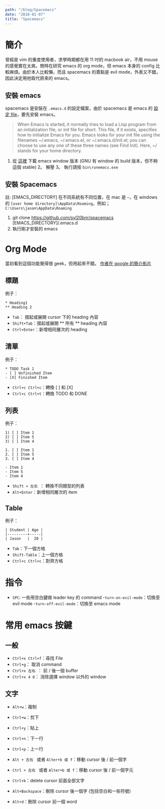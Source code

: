 ```yaml
---
path: "/blog/Spacemacs"
date: "2018-01-07"
title: "Spacemacs"
---
```


# 簡介
曾經是 vim 的重度使用者，求學時期都在用 11 吋的 macbook air，不用 mouse 的感覺實在太爽。閒時在研究 emacs 的 org mode，但 emacs 本身的 config 比較麻煩。由於本人比較懶，而且 spacemacs 的賣點是 evil mode，外表又不錯，因此決定用他取代原來的 emacs。

## 安裝 emacs
spacemacs 是安裝在 `.emacs.d` 的設定檔案，由於 spacemacs 是 emacs 的 [設定 file](https://www.gnu.org/software/emacs/manual/html_node/emacs/Init-File.html)，要先安裝 emacs。

> When Emacs is started, it normally tries to load a Lisp program from an initialization file, or init file for short. This file, if it exists, specifies how to initialize Emacs for you. Emacs looks for your init file using the filenames ~/.emacs, ~/.emacs.el, or ~/.emacs.d/init.el; you can choose to use any one of these three names (see Find Init). Here, ~/ stands for your home directory.

1. 從 [這裡](http://emacsbinw64.sourceforge.net) 下載 emacs window 版本 (GNU 有 window 的 build 版本，但不夠這個 stable)
2。 解壓
3。 執行請按 `bin\runemacs.exe`

## 安裝 Spacemacs

註: 
[EMACS_DIRECTORY] 在不同系統有不同位置，在 mac 是 `~`，在 windows 的 `[user home directory]\AppData\Roaming`，例如；`C:\Users\jason\AppData\Roaming`

1. git clone https://github.com/syl20bnr/spacemacs [EMACS_DIRECTORY]/.emacs.d
2. 執行剛才安裝的 emacs


# Org Mode

當初看到這個功能覺得很 geek，但用起來不錯。
[作者在 google 的簡介影片](https://www.youtube.com/watch?v=oJTwQvgfgMM)

## 標題

例子：
```
* Heading1
** Heading 2
```

- `Tab`： 摺起或展開 cursor 下的 heading 內容
- `Shift+Tab`：摺起或展開 ** 所有 ** heading 內容
- `Ctrl+Enter`：新增相同層次的 heading

## 清單
例子：
```
* TODO Task 1
- [ ] Unfinished Item
- [X] Finished Item
```

- `Ctrl+c Ctrl+c`：轉換 [ ] 和 [X]
- `Ctrl+c Ctrl+t`：轉換 TODO 和 DONE

## 列表
例子：

```
1) [ ] Item 1
2) [ ] Item 5
3) [ ] Item 4

1. [ ] Item 1
2. [ ] Item 5
3. [ ] Item 4

- Item 1
- Item 5
- Item 4
```

- `Shift + 左右 `： 轉換不同類型的列表
- `Alt+Enter`：新增相同層次的 item


## Table

例子：
```
| Student | Age |
|---------+-----|
| Jason   |  20 |
```
- `Tab`：下一個方格
- `Shift-Table`：上一個方格
- `Ctrl+c Ctrl+c`：對齊方格

# 指令
- `SPC`: 一些用空白鍵做 leader key 的 command
-`turn-on-evil-mode`：切換至 evil mode
-`turn-off-evil-mode`：切換至 emacs mode


# 常用 emacs 按鍵 
## 一般
- `Ctrl+x Ctrl+f`：尋找 File
- `Ctrl+g`： 取消 command
- `Ctrl+x 左右 `： 前 / 後一個 buffer
- `Ctrl+x 4 0`： 消除選擇 window 以外的 window

## 文字
- `Alt+w`：複制
- `Ctrl+w`：剪下
- `Ctrl+y`：貼上

- `Ctrl+n`：下一行
- `Ctrl+p`：上一行
- `Alt + 左右 ` 或者 `Alter+b 或 f`：移動 cursor 後 / 前一個字
- `Ctrl + 左右 ` 或者 `Alter+b 或 f`：移動 cursor 後 / 前一個字元

- `Ctrl+k`：delete cursor 前面全部文字
- `Alt+Backspace`：刪除 cursor 後一個字 (包括空白和一些符號)
- `Alt+d`：刪除 cursor 前一個 word